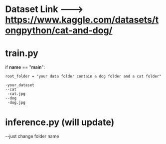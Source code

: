 # Dataset Link ---> https://www.kaggle.com/datasets/tongpython/cat-and-dog/

# train.py

if __name__ == "__main__":
    
    root_folder = "your data folder contain a dog folder and a cat folder"

    -your_dataset
    --cat
     -cat.jpg
    --dog
     -dog.jpg

# inference.py (will update)

--just change folder name
